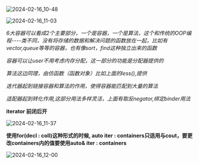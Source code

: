 ![2024-02-16_10-48](/home/mite/Desktop/ComputerLearning/Picture/2024-02-16_10-48.png)



![2024-02-16_11-03](/home/mite/Desktop/ComputerLearning/Picture/2024-02-16_11-03.png)

*6大容器可以看成2个主要部分，一个是容器，一个是算法，这个和传统的OOP编程----类不同，没有将存储的数据和解决问题的函数放在一起，比如有vector,queue等等的容器，也有像sort，find这种独立出来的函数*

*容器可以让user不用考虑内存分配，这一部分的功能是分配器提供的*

*算法这边同理，由仿函数（函数对象）比如上面的less<int>(),提供*

*迭代器起到链接容器和算法的作用，使得容器能匹配到大量的算法*

*适配器起到转化作用,这部分用法多样灵活，上面有取反negator,绑定binder用法*

**iterator 前闭后开**

![2024-02-16_11-37](/home/mite/Desktop/ComputerLearning/Picture/2024-02-16_11-37.png)



**使用for(decl : coll)这种形式的时候, auto iter : containers只适用与cout，要更改containers内的值要使用auto& iter : containers**

![2024-02-16_12-00](/home/mite/Desktop/ComputerLearning/Picture/2024-02-16_12-00.png)

